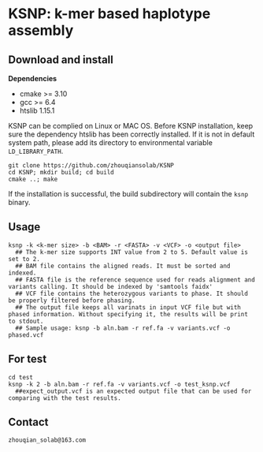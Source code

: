# KSNP: k-mer based haplotype assembly

## Download and install

**Dependencies**
- cmake >= 3.10
- gcc >= 6.4
- htslib 1.15.1

KSNP can be complied on Linux or MAC OS.
Before KSNP installation, keep sure the dependency htslib has been correctly installed.
If it is not in default system path, please add its directory to environmental variable `LD_LIBRARY_PATH`.

```
git clone https://github.com/zhouqiansolab/KSNP
cd KSNP; mkdir build; cd build
cmake ..; make
```

If the installation is successful, the build subdirectory will contain the `ksnp` binary.
## Usage
```
ksnp -k <k-mer size> -b <BAM> -r <FASTA> -v <VCF> -o <output file>
  ## The k-mer size supports INT value from 2 to 5. Default value is set to 2.
  ## BAM file contains the aligned reads. It must be sorted and indexed.
  ## FASTA file is the reference sequence used for reads alignment and variants calling. It should be indexed by 'samtools faidx'
  ## VCF file contains the heterozygous variants to phase. It should be properly filtered before phasing.
  ## The output file keeps all varinats in input VCF file but with phased information. Without specifying it, the results will be print to stdout.
  ## Sample usage: ksnp -b aln.bam -r ref.fa -v variants.vcf -o phased.vcf
```
## For test
```
cd test
ksnp -k 2 -b aln.bam -r ref.fa -v variants.vcf -o test_ksnp.vcf
  ##expect_output.vcf is an expected output file that can be used for comparing with the test results.
```
## Contact
```
zhouqian_solab@163.com
```
